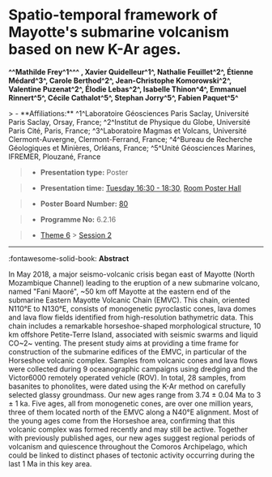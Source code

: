 # Spatio-temporal framework of Mayotte\'s submarine volcanism based on new K-Ar ages.

**^^Mathilde Frey^1^^^ , Xavier Quidelleur^1^, Nathalie Feuillet^2^, Étienne Médard^3^, Carole Berthod^2^, Jean-Christophe Komorowski^2^, Valentine Puzenat^2^, Élodie Lebas^2^, Isabelle Thinon^4^, Emmanuel Rinnert^5^, Cécile Cathalot^5^, Stephan Jorry^5^, Fabien Paquet^5^**

<!-- more -->> - **Affiliations:** ^1^Laboratoire Géosciences Paris Saclay, Université Paris Saclay, Orsay, France; ^2^Institut de Physique du Globe, Université Paris Cité, Paris, France; ^3^Laboratoire Magmas et Volcans, Université Clermont-Auvergne, Clermont-Ferrand, France; ^4^Bureau de Recherche Géologiques et Minières, Orléans, France; ^5^Unité Géosciences Marines, IFREMER, Plouzané, France

> - **Presentation type:** Poster

> - **Presentation time:** [Tuesday 16:30 - 18:30](../sessions_comparison.md#__tabbed_2_6), [Room Poster Hall](../maps_venue.md#__tabbed_1_1)

> - **Poster Board Number:** [80](../map_poster_boards.md#tuesday)

> - **Programme No:** 6.2.16

> - [Theme 6](../theme6.md) > [Session 2](../sessions/session-6-2.md)

--- 

:fontawesome-solid-book: **Abstract**

In May 2018, a major seismo-volcanic crisis began east of Mayotte (North Mozambique Channel) leading to the eruption of a new submarine volcano, named "Fani Maoré", ~50 km off Mayotte at the eastern end of the submarine Eastern Mayotte Volcanic Chain (EMVC). This chain, oriented N110°E to N130°E, consists of monogenetic pyroclastic cones, lava domes and lava flow fields identified from high-resolution bathymetric data. This chain includes a remarkable horseshoe-shaped morphological structure, 10 km offshore Petite-Terre Island, associated with seismic swarms and liquid CO~2~ venting.
The present study aims at providing a time frame for construction of the submarine edifices of the EMVC, in particular of the Horseshoe volcanic complex. Samples from volcanic cones and lava flows were collected during 9 oceanographic campaigns using dredging and the Victor6000 remotely operated vehicle (ROV). In total, 28 samples, from basanites to phonolites, were dated using the K-Ar method on carefully selected glassy groundmass. Our new ages range from 3.74 ± 0.04 Ma to 3 ± 1 ka. Five ages, all from monogenetic cones, are over one million years, three of them located north of the EMVC along a N40°E alignment. Most of the young ages come from the Horseshoe area, confirming that this volcanic complex was formed recently and may still be active. Together with previously published ages, our new ages suggest regional periods of volcanism and quiescence throughout the Comoros Archipelago, which could be linked to distinct phases of tectonic activity occurring during the last 1 Ma in this key area.

